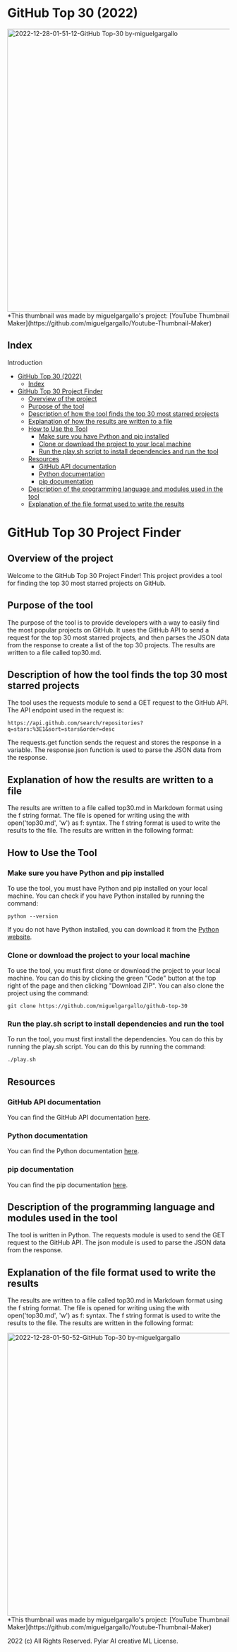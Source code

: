 # GitHub Top 30 (2022)

<img width="640" alt="2022-12-28-01-51-12-GitHub Top-30 by-miguelgargallo" src="https://user-images.githubusercontent.com/5947268/209740989-8a32dafa-0c92-4e07-b567-99832539a9ef.png">
*This thumbnail was made by miguelgargallo's project: [YouTube Thumbnail Maker](https://github.com/miguelgargallo/Youtube-Thumbnail-Maker)

## Index

Introduction

- [GitHub Top 30 (2022)](#github-top-30-2022)
  - [Index](#index)
- [GitHub Top 30 Project Finder](#github-top-30-project-finder)
  - [Overview of the project](#overview-of-the-project)
  - [Purpose of the tool](#purpose-of-the-tool)
  - [Description of how the tool finds the top 30 most starred projects](#description-of-how-the-tool-finds-the-top-30-most-starred-projects)
  - [Explanation of how the results are written to a file](#explanation-of-how-the-results-are-written-to-a-file)
  - [How to Use the Tool](#how-to-use-the-tool)
    - [Make sure you have Python and pip installed](#make-sure-you-have-python-and-pip-installed)
    - [Clone or download the project to your local machine](#clone-or-download-the-project-to-your-local-machine)
    - [Run the play.sh script to install dependencies and run the tool](#run-the-playsh-script-to-install-dependencies-and-run-the-tool)
  - [Resources](#resources)
    - [GitHub API documentation](#github-api-documentation)
    - [Python documentation](#python-documentation)
    - [pip documentation](#pip-documentation)
  - [Description of the programming language and modules used in the tool](#description-of-the-programming-language-and-modules-used-in-the-tool)
  - [Explanation of the file format used to write the results](#explanation-of-the-file-format-used-to-write-the-results)

# GitHub Top 30 Project Finder

## Overview of the project

Welcome to the GitHub Top 30 Project Finder! This project provides a tool for finding the top 30 most starred projects on GitHub.

## Purpose of the tool

The purpose of the tool is to provide developers with a way to easily find the most popular projects on GitHub. It uses the GitHub API to send a request for the top 30 most starred projects, and then parses the JSON data from the response to create a list of the top 30 projects. The results are written to a file called top30.md.

## Description of how the tool finds the top 30 most starred projects

The tool uses the requests module to send a GET request to the GitHub API. The API endpoint used in the request is:

```
https://api.github.com/search/repositories?q=stars:%3E1&sort=stars&order=desc
```

The requests.get function sends the request and stores the response in a variable. The response.json function is used to parse the JSON data from the response.

## Explanation of how the results are written to a file

The results are written to a file called top30.md in Markdown format using the f string format. The file is opened for writing using the with open('top30.md', 'w') as f: syntax. The f string format is used to write the results to the file. The results are written in the following format:

## How to Use the Tool

### Make sure you have Python and pip installed

To use the tool, you must have Python and pip installed on your local machine. You can check if you have Python installed by running the command:

```
python --version
```

If you do not have Python installed, you can download it from the [Python website](https://www.python.org/downloads/).

### Clone or download the project to your local machine

To use the tool, you must first clone or download the project to your local machine. You can do this by clicking the green "Code" button at the top right of the page and then clicking "Download ZIP". You can also clone the project using the command:

```
git clone https://github.com/miguelgargallo/github-top-30
```

### Run the play.sh script to install dependencies and run the tool

To run the tool, you must first install the dependencies. You can do this by running the play.sh script. You can do this by running the command:

```bash
./play.sh
```

## Resources

### GitHub API documentation

You can find the GitHub API documentation [here](https://docs.github.com/en/rest).

### Python documentation

You can find the Python documentation [here](https://docs.python.org/3/).

### pip documentation

You can find the pip documentation [here](https://pip.pypa.io/en/stable/).

## Description of the programming language and modules used in the tool

The tool is written in Python. The requests module is used to send the GET request to the GitHub API. The json module is used to parse the JSON data from the response.

## Explanation of the file format used to write the results

The results are written to a file called top30.md in Markdown format using the f string format. The file is opened for writing using the with open('top30.md', 'w') as f: syntax. The f string format is used to write the results to the file. The results are written in the following format:

<img width="640" alt="2022-12-28-01-50-52-GitHub Top-30 by-miguelgargallo" src="https://user-images.githubusercontent.com/5947268/209740995-9211597f-f74b-4591-ac30-e6eea32be431.png">
*This thumbnail was made by miguelgargallo's project: [YouTube Thumbnail Maker](https://github.com/miguelgargallo/Youtube-Thumbnail-Maker)

2022 (c) All Rights Reserved. Pylar AI creative ML License.
